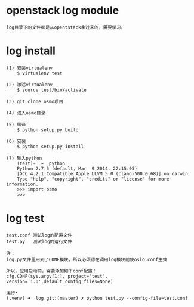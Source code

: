# openstack log module

    log目录下的文件都是从opentstack拿过来的，需要学习。


# log install

    (1) 安装virtualenv
        $ virtualenv test

    (2) 激活virtualenv
        $ source test/bin/activate

    (3) git clone osmo项目

    (4) 进入osmo目录

    (5) 编译
        $ python setup.py build

    (6) 安装
        $ python setup.py install

    (7) 输入python
        (test)➜  ~  python
        Python 2.7.5 (default, Mar  9 2014, 22:15:05)
        [GCC 4.2.1 Compatible Apple LLVM 5.0 (clang-500.0.68)] on darwin
        Type "help", "copyright", "credits" or "license" for more information.
        >>> import osmo
        >>>


# log test

    test.conf 测试log的配置文件
    test.py   测试log的运行文件

    注：
    log.py文件里用到了CONF模块，所以必须得在调用log模块前使oslo.conf生效

    所以，应用启动前，需要添加如下conf配置：
    cfg.CONF(sys.argv[1:], project='test', version='1.0',default_config_files=None)

    运行:
    (.venv) ➜  log git:(master) ✗ python test.py --config-file=test.conf
